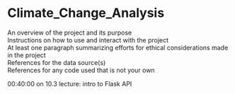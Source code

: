 # Climate_Change_Analysis
An overview of the project and its purpose <br>
Instructions on how to use and interact with the project<br>
At least one paragraph summarizing efforts for ethical considerations made in the project<br>
References for the data source(s)<br>
References for any code used that is not your own

00:40:00 on 10.3 lecture: intro to Flask API